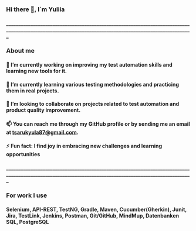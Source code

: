 ### Hi there 👋, I`m Yuliia
#### _______________________________________________________________________________________________________________________________________________________
### About me
#### 🔭 I’m currently working on improving my test automation skills and learning new tools for it.
#### 🌱 I’m currently learning various testing methodologies and practicing them in real projects. 
#### 👯 I’m looking to collaborate on projects related to test automation and product quality improvement.
#### 📫 You can reach me through my GitHub profile or by sending me an email at tsarukyula87@gmail.com.
#### ⚡ Fun fact: I find joy in embracing new challenges and learning opportunities
#### _______________________________________________________________________________________________________________________________________________________
### For work I use
#### Selenium, API-REST, TestNG, Gradle, Maven, Cucumber(Gherkin), Junit, Jira, TestLink, Jenkins, Postman, Git/GitHub, MindMup, Datenbanken SQL, PostgreSQL


<!--
**Tsarukyula/Tsarukyula** is a ✨ _special_ ✨ repository because its `README.md` (this file) appears on your GitHub profile.

Here are some ideas to get you started:

- 🔭 I’m currently working on improving my test automation skills and learning new tools for it.
- 🌱 I’m currently learning various testing methodologies and practicing them in real projects. 
- 👯 I’m looking to collaborate on projects related to test automation and product quality improvement. 
- 🤔 I’m looking for help with ...
- 💬 Ask me about ...
- 📫 You can reach me through my GitHub profile or by sending me an email at tsarukyula87@gmail.com. 
- 😄 Pronouns: ...
- ⚡ Fun fact: ...
-->
